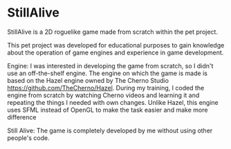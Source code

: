 # StillAlive
StillAlive is a 2D roguelike game made from scratch within the pet project.

This pet project was developed for educational purposes to gain knowledge about the operation of game engines and experience in game development.

Engine:
I was interested in developing the game from scratch, so I didn't use an off-the-shelf engine. The engine on which the game is made is based on the Hazel engine owned by The Cherno Studio https://github.com/TheCherno/Hazel. During my training, I coded the engine from scratch by watching Cherno videos and learning it and repeating the things I needed with own changes. Unlike Hazel, this engine uses SFML instead of OpenGL to make the task easier and make more difference

Still Alive:
The game is completely developed by me without using other people's code.
